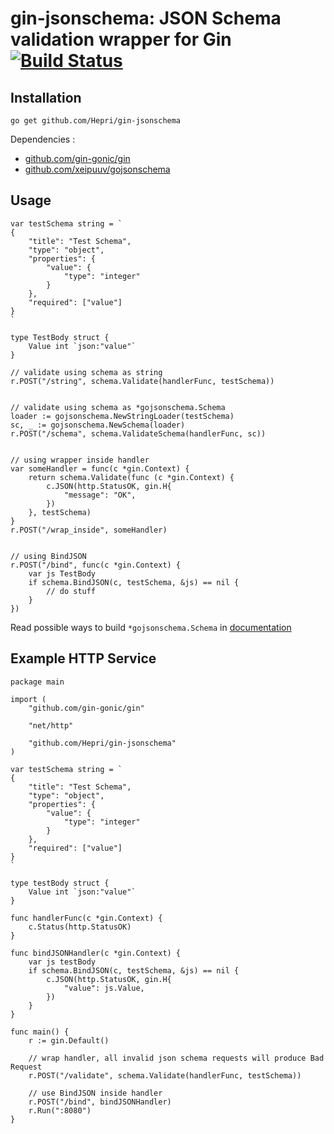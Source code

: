 # gin-jsonschema: JSON Schema validation wrapper for Gin [![Build Status](https://travis-ci.org/Hepri/case-transformer.png?branch=master)](https://travis-ci.org/Hepri/gin-jsonschema)

## Installation

```
go get github.com/Hepri/gin-jsonschema
```
   
Dependencies :
* [github.com/gin-gonic/gin](https://github.com/gin-gonic/gin)
* [github.com/xeipuuv/gojsonschema](https://github.com/xeipuuv/gojsonschema)

## Usage

```
var testSchema string = `
{
    "title": "Test Schema",
    "type": "object",
    "properties": {
        "value": {
            "type": "integer"
        }
    },
    "required": ["value"]
}
`

type TestBody struct {
    Value int `json:"value"`
}

// validate using schema as string
r.POST("/string", schema.Validate(handlerFunc, testSchema))


// validate using schema as *gojsonschema.Schema
loader := gojsonschema.NewStringLoader(testSchema)
sc, _ := gojsonschema.NewSchema(loader)
r.POST("/schema", schema.ValidateSchema(handlerFunc, sc))


// using wrapper inside handler
var someHandler = func(c *gin.Context) {
    return schema.Validate(func (c *gin.Context) {
        c.JSON(http.StatusOK, gin.H{
            "message": "OK",
        })
    }, testSchema)
}
r.POST("/wrap_inside", someHandler)


// using BindJSON
r.POST("/bind", func(c *gin.Context) {
    var js TestBody
    if schema.BindJSON(c, testSchema, &js) == nil {
        // do stuff
    }
})
```

Read possible ways to build `*gojsonschema.Schema` in [documentation](https://github.com/xeipuuv/gojsonschema)


## Example HTTP Service


```
package main

import (
	"github.com/gin-gonic/gin"

	"net/http"

	"github.com/Hepri/gin-jsonschema"
)

var testSchema string = `
{
    "title": "Test Schema",
    "type": "object",
    "properties": {
        "value": {
            "type": "integer"
        }
    },
    "required": ["value"]
}
`

type testBody struct {
	Value int `json:"value"`
}

func handlerFunc(c *gin.Context) {
	c.Status(http.StatusOK)
}

func bindJSONHandler(c *gin.Context) {
	var js testBody
	if schema.BindJSON(c, testSchema, &js) == nil {
		c.JSON(http.StatusOK, gin.H{
			"value": js.Value,
		})
	}
}

func main() {
	r := gin.Default()

	// wrap handler, all invalid json schema requests will produce Bad Request
	r.POST("/validate", schema.Validate(handlerFunc, testSchema))

	// use BindJSON inside handler
	r.POST("/bind", bindJSONHandler)
	r.Run(":8080")
}

```
